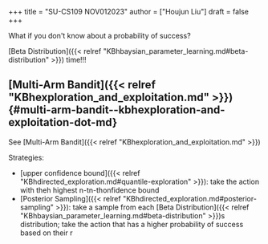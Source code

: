 +++
title = "SU-CS109 NOV012023"
author = ["Houjun Liu"]
draft = false
+++

What if you don't know about a probability of success?

[Beta Distribution]({{< relref "KBhbaysian_parameter_learning.md#beta-distribution" >}}) time!!!


## [Multi-Arm Bandit]({{< relref "KBhexploration_and_exploitation.md" >}}) {#multi-arm-bandit--kbhexploration-and-exploitation-dot-md}

See [Multi-Arm Bandit]({{< relref "KBhexploration_and_exploitation.md" >}})

Strategies:

-   [upper confidence bound]({{< relref "KBhdirected_exploration.md#quantile-exploration" >}}): take the action with theh highest n-tn-thonfidence bound
-   [Posterior Sampling]({{< relref "KBhdirected_exploration.md#posterior-sampling" >}}): take a sample from each [Beta Distribution]({{< relref "KBhbaysian_parameter_learning.md#beta-distribution" >}})s distribution; take the action that has a higher probability of success based on their r

